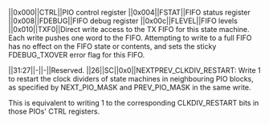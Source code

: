 <register-table>

||0x000||CTRL||PIO control register 
||0x004||FSTAT||FIFO status register 
||0x008||FDEBUG||FIFO debug register 
||0x00c||FLEVEL||FIFO levels 
||0x010||TXF0||Direct write access to the TX FIFO for this state machine. Each write pushes one word to the FIFO. Attempting to write to a full FIFO has no effect on the FIFO state or contents, and sets the sticky FDEBUG_TXOVER error flag for this FIFO.
</register-table>


<bit-table>
||31:27||-||-||Reserved. 
||26||SC||0x0||NEXTPREV_CLKDIV_RESTART: Write 1 to restart the clock dividers of state machines in neighbouring PIO blocks, as specified by NEXT_PIO_MASK and PREV_PIO_MASK in the same write.

This is equivalent to writing 1 to the corresponding CLKDIV_RESTART bits in those PIOs' CTRL registers. 
</bit-table>
